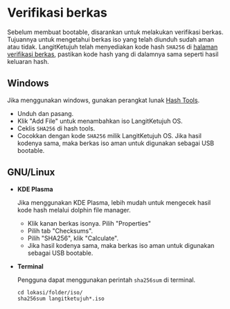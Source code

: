 # Verifikasi berkas

Sebelum membuat bootable, disarankan untuk melakukan verifikasi berkas. Tujuannya untuk mengetahui berkas iso yang telah diunduh sudah aman atau tidak. LangitKetujuh telah menyediakan kode hash `SHA256` di [halaman verifikasi berkas](https://langitketujuh.id/os/verifikasi), pastikan kode hash yang di dalamnya sama seperti hasil keluaran hash.

## Windows

Jika menggunakan windows, gunakan perangkat lunak [Hash Tools](https://www.binaryfortress.com/Data/Download/?Package=hashtools&Log=100).

- Unduh dan pasang.
- Klik "Add File" untuk menambahkan iso LangitKetujuh OS.
- Ceklis `SHA256` di hash tools.
- Cocokkan dengan kode `SHA256` milik LangitKetujuh OS. Jika hasil kodenya sama, maka berkas iso aman untuk digunakan sebagai USB bootable.

## GNU/Linux

- **KDE Plasma**

  Jika menggunakan KDE Plasma, lebih mudah untuk mengecek hasil kode hash melalui dolphin file manager.

  - Klik kanan berkas isonya. Pilih "Properties"
  - Pilih tab "Checksums".
  - Pilih "SHA256", klik "Calculate".
  - Jika hasil kodenya sama, maka berkas iso aman untuk digunakan sebagai USB bootable.

- **Terminal**

  Pengguna dapat menggunakan perintah `sha256sum` di terminal.

  ```
  cd lokasi/folder/iso/
  sha256sum langitketujuh*.iso
  ```
